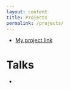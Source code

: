 ```yaml
---
layout: content
title: Projects
permalink: /projects/
---
```


- [My project link](http://friendred.me/)


# Talks
-


